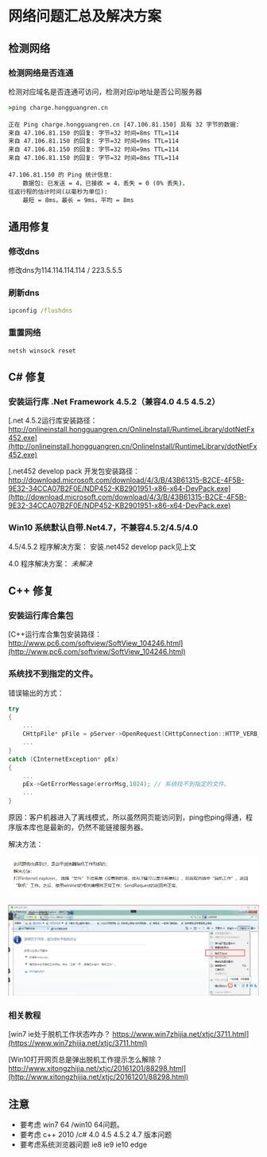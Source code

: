 # 网络问题汇总及解决方案

## 检测网络

### 检测网络是否连通

检测对应域名是否连通可访问，检测对应ip地址是否公司服务器

```bat
>ping charge.hongguangren.cn

正在 Ping charge.hongguangren.cn [47.106.81.150] 具有 32 字节的数据:
来自 47.106.81.150 的回复: 字节=32 时间=8ms TTL=114
来自 47.106.81.150 的回复: 字节=32 时间=9ms TTL=114
来自 47.106.81.150 的回复: 字节=32 时间=9ms TTL=114
来自 47.106.81.150 的回复: 字节=32 时间=8ms TTL=114

47.106.81.150 的 Ping 统计信息:
    数据包: 已发送 = 4，已接收 = 4，丢失 = 0 (0% 丢失)，
往返行程的估计时间(以毫秒为单位):
    最短 = 8ms，最长 = 9ms，平均 = 8ms
```

## 通用修复

### 修改dns
修改dns为114.114.114.114 / 223.5.5.5

### 刷新dns
```bat
ipconfig /flushdns
```

### 重置网络
```ba
netsh winsock reset
```

## C# 修复

### 安装运行库 .Net Framework 4.5.2（兼容4.0 4.5 4.5.2）

[.net 4.5.2运行库安装路径： http://onlineinstall.hongguangren.cn/OnlineInstall/RuntimeLibrary/dotNetFx452.exe](http://onlineinstall.hongguangren.cn/OnlineInstall/RuntimeLibrary/dotNetFx452.exe)

[.net452 develop pack 开发包安装路径：http://download.microsoft.com/download/4/3/B/43B61315-B2CE-4F5B-9E32-34CCA07B2F0E/NDP452-KB2901951-x86-x64-DevPack.exe](http://download.microsoft.com/download/4/3/B/43B61315-B2CE-4F5B-9E32-34CCA07B2F0E/NDP452-KB2901951-x86-x64-DevPack.exe)

### Win10 系统默认自带.Net4.7，不兼容4.5.2/4.5/4.0

4.5/4.5.2 程序解决方案： 安装.net452 develop pack见上文

4.0 程序解决方案： *未解决*

## C++ 修复

### 安装运行库合集包

[C++运行库合集包安装路径：http://www.pc6.com/softview/SoftView_104246.html](http://www.pc6.com/softview/SoftView_104246.html)

### 系统找不到指定的文件。

错误输出的方式：

```cpp
try
{
    ...
    CHttpFile* pFile = pServer->OpenRequest(CHttpConnection::HTTP_VERB_POST, cs_pathName); 
    ...
}
catch (CInternetException* pEx)
{
    ...
    pEx->GetErrorMessage(errorMsg,1024); // 系统找不到指定的文件。
    ...
}
```

原因：客户机器进入了离线模式，所以虽然网页能访问到，ping也ping得通，程序版本库也是最新的，仍然不能链接服务器。

解决方法：

![IE脱机](./网络问题汇总及解决方案/IE脱机.png "IE脱机")

![IE脱机2](./网络问题汇总及解决方案/IE脱机2.png "IE脱机2")

### 相关教程

[win7 ie处于脱机工作状态咋办？ https://www.win7zhijia.net/xtjc/3711.html](https://www.win7zhijia.net/xtjc/3711.html)

[Win10打开网页总是弹出脱机工作提示怎么解除？ http://www.xitongzhijia.net/xtjc/20161201/88298.html](http://www.xitongzhijia.net/xtjc/20161201/88298.html)

## 注意

- 要考虑 win7 64 /win10 64问题。
- 要考虑 c++ 2010 /c# 4.0 4.5 4.5.2 4.7 版本问题
- 要考虑系统浏览器问题 ie8 ie9 ie10 edge
